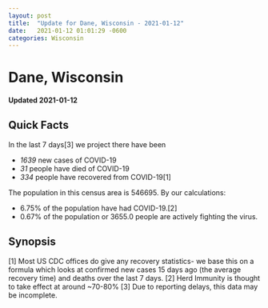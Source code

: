 ```yaml
---
layout: post
title:  "Update for Dane, Wisconsin - 2021-01-12"
date:   2021-01-12 01:01:29 -0600
categories: Wisconsin
---
```


# Dane, Wisconsin
#### Updated 2021-01-12

## Quick Facts

In the last 7 days[3] we project there have been
- *1639* new cases of COVID-19
- *31* people have died of COVID-19
- *334* people have recovered from COVID-19[1]

The population in this census area is 546695. By our calculations:
- 6.75% of the population have had COVID-19.[2]
- 0.67% of the population or 3655.0 people are actively fighting the virus.

## Synopsis




[1] Most US CDC offices do give any recovery statistics- we base this on a formula which looks at confirmed new cases
15 days ago (the average recovery time) and deaths over the last 7 days.
[2] Herd Immunity is thought to take effect at around ~70-80%
[3] Due to reporting delays, this data may be incomplete. 
    